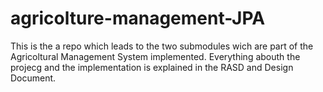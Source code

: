 # agricolture-management-JPA
This is the a repo which leads to the two submodules wich are part of the Agricoltural Management System implemented.
Everything abouth the projecg and the implementation is explained in the RASD and Design Document.
